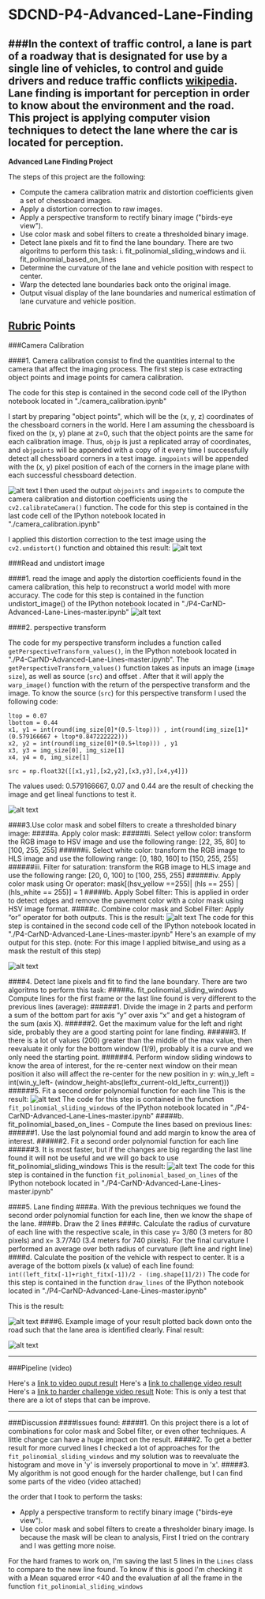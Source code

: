 # SDCND-P4-Advanced-Lane-Finding
###In the context of traffic control, a lane is part of a roadway that is designated for use by a single line of vehicles, to control and guide drivers and reduce traffic conflicts [wikipedia](https://en.wikipedia.org/wiki/Lane). Lane finding is important for perception in order to know about the environment and the road. This project is applying computer vision techniques to detect the lane where the car is located for perception. 
---

**Advanced Lane Finding Project**

The steps of this project are the following:

* Compute the camera calibration matrix and distortion coefficients given a set of chessboard images.
* Apply a distortion correction to raw images.
* Apply a perspective transform to rectify binary image ("birds-eye view").
* Use color mask and sobel filters to create a thresholded binary image.
* Detect lane pixels and fit to find the lane boundary. There are two algoritms to perform this task:
i.	fit_polinomial_sliding_windows and ii.	fit_polinomial_based_on_lines 
* Determine the curvature of the lane and vehicle position with respect to center.
* Warp the detected lane boundaries back onto the original image.
* Output visual display of the lane boundaries and numerical estimation of lane curvature and vehicle position.

[//]: # (Image References)

[image1]: ./images/corners.JPG "Corners"
[image2]: ./images/Undistorted_Image.JPG "Undistorted Image"
[image3]: ./images/Road_Undistorted_Image.jpg "Road Undistorted Image"
[image4]: ./images/birds_eye_view.JPG "birds eye view"
[image5]: ./images/color_mask_and_Sobel_Filters(mask).JPG "color mask and Sobel Filters"
[image6]: ./images/color_mask_and_Sobel_Filters.JPG "color mask and Sobel Filters"
[image7]: ./images/fit_polinomial_sliding_windows.JPG "fit_polinomial_sliding_windows"
[image8]: ./images/fit_polinomial_based_on_lines.JPG "fit_polinomial_based_on_lines"
[image9]: ./images/Lane_finding.JPG "Lane_finding"
[image10]: ./images/final_result.jpg "final_result"

[video1]: ./project_video.mp4 "Video"

## [Rubric](https://review.udacity.com/#!/rubrics/571/view) Points
###Camera Calibration

####1. Camera calibration consist to find the quantities internal to the camera that affect the imaging process. The first step is case extracting object points and image points for camera calibration.

The code for this step is contained in the second code cell of the IPython notebook located in "./camera_calibration.ipynb" 

I start by preparing "object points", which will be the (x, y, z) coordinates of the chessboard corners in the world. Here I am assuming the chessboard is fixed on the (x, y) plane at z=0, such that the object points are the same for each calibration image.  Thus, `objp` is just a replicated array of coordinates, and `objpoints` will be appended with a copy of it every time I successfully detect all chessboard corners in a test image.  `imgpoints` will be appended with the (x, y) pixel position of each of the corners in the image plane with each successful chessboard detection.  

![alt text][image1]
I then used the output `objpoints` and `imgpoints` to compute the camera calibration and distortion coefficients using the `cv2.calibrateCamera()` function.  The code for this step is contained in the last code cell of the IPython notebook located in "./camera_calibration.ipynb" 

I applied this distortion correction to the test image using the `cv2.undistort()` function and obtained this result: 
![alt text][image2]


###Read and undistort image

####1. read the image and apply the distortion coefficients found in the camera calibration, this help to reconstruct a world model with more accuracy.
The code for this step is contained in the function undistort_image() of the IPython notebook located in "./P4-CarND-Advanced-Lane-Lines-master.ipynb" 
![alt text][image3]

####2. perspective transform

The code for my perspective transform includes a function called `getPerspectiveTransform_values()`,  in the IPython notebook located in "./P4-CarND-Advanced-Lane-Lines-master.ipynb".  The `getPerspectiveTransform_values()` function takes as inputs an image (`image size`), as well as source (`src`) and offset .  After that it will apply the `warp_image()` function with the return of the perspective transform and  the image. 
To know the source (`src`) for this perspective transform I used the following code:
```
ltop = 0.07
lbottom = 0.44
x1, y1 = int(round(img_size[0]*(0.5-ltop))) , int(round(img_size[1]*(0.579166667 + ltop*0.847222222)))  
x2, y2 = int(round(img_size[0]*(0.5+ltop))) , y1
x3, y3 = img_size[0], img_size[1]
x4, y4 = 0, img_size[1]
        
src = np.float32([[x1,y1],[x2,y2],[x3,y3],[x4,y4]])

```

The values used: 0.579166667,  0.07 and 0.44 are the result of checking the image and get lineal functions to test it.

![alt text][image4]

####3.Use color mask and sobel filters to create a thresholded binary image: 
#####a.	Apply color mask:
######i.	Select yellow color: transform the RGB image to HSV image and use the following range: [22, 35, 80] to [100, 255, 255]
######ii.	Select white color: transform the RGB image to HLS image and use the following range: [0, 180, 160] to [150, 255, 255]
######iii.	Filter for saturation:  transform the RGB image to HLS image and use the following range: [20, 0, 100] to [100, 255, 255]
######iv.	Apply color mask using Or operator: mask[(hsv_yellow ==255)| (hls == 255) | (hls_white == 255)] = 1
#####b.	Apply Sobel filter: This is applied in order to detect edges and remove the pavement color with a color mask using HSV image format.
#####c.	Combine color mask and Sobel Filter: Apply “or” operator for both outputs. This is the result:
![alt text][image5]
The code for this step is contained in the second code cell of the IPython notebook located in "./P4-CarND-Advanced-Lane-Lines-master.ipynb" 
Here's an example of my output for this step.  (note: For this image I applied bitwise_and using as a mask the restult of this step)

![alt text][image6]


####4. Detect lane pixels and fit to find the lane boundary. There are two algoritms to perform this task:
#####a.	fit_polinomial_sliding_windows
Compute lines for the first frame or the last line found is very different to the previous lines (average):
######1.	Divide the image in 2 parts and perform a sum of the bottom part for axis “y” over axis “x” and get a histogram of the sum (axis X).
######2.	Get the maximum value for the left and right side, probably they are a good starting point for lane finding.
######3.	If there is a lot of values (200) greater than the middle of the max value, then reevaluate it only for the bottom window (1/9), probably it is a curve and we only need the starting point.
######4.	 Perform window sliding windows to know the area of interest, for the re-center next window on their mean position it also will affect the re-center for the new position in y:
win_y_left = int(win_y_left- (window_height-abs(leftx_current-old_leftx_current)))
######5.	Fit a second order polynomial function for each line
This is the result:
![alt text][image7]
The code for this step is contained in the function `fit_polinomial_sliding_windows` of the IPython notebook located in "./P4-CarND-Advanced-Lane-Lines-master.ipynb" 
#####b.	fit_polinomial_based_on_lines - Compute the lines based on previous lines:
######1.	Use the last polynomial found and add margin to know the area of interest.
######2.	Fit a second order polynomial function for each line
######3.	It is most faster, but if the changes are big regarding the last line found it will not be useful and we will go back to use fit_polinomial_sliding_windows
This is the result:
![alt text][image8]
The code for this step is contained in the function `fit_polinomial_based_on_lines` of the IPython notebook located in "./P4-CarND-Advanced-Lane-Lines-master.ipynb" 

####5.	Lane finding
####a.	With the previous techniques we found the second order polynomial function for each line, then we know the shape of the lane. 
####b.	Draw the 2 lines
####c.	Calculate the radius of curvature of each line with the respective scale, in this case y= 3/80 (3 meters for 80 pixels) and x= 3.7/740 (3.4 meters for 740 pixels). For the final curvature I performed an average over both radius  of curvature (left line and right line) 
####d. Calculate the position of the vehicle with respect to center. It is a average of the bottom pixels (x value) of each  line found:
`int((left_fitx[-1]+right_fitx[-1])/2 - (img.shape[1]/2))`
The code for this step  is contained in the function `draw_lines` of the IPython notebook located in "./P4-CarND-Advanced-Lane-Lines-master.ipynb" 

This is the result:

![alt text][image9]
####6. Example image of your result plotted back down onto the road such that the lane area is identified clearly. Final result:

![alt text][image10]


---

###Pipeline (video)

Here's a [link to video ouput result](./project_video_output.mp4)
Here's a [link to challenge video result](./challenge_video_output.mp4)
Here's a [link to harder challenge video result](./challenge_video_output.mp4) Note: This is only a test that there are a lot of steps that can be improve.

---

###Discussion
####Issues found:
#####1. On this project there is a lot of combinations for color mask and Sobel filter, or even other techniques. A little change can have a huge impact on the result. 
#####2. To get a better result for more curved lines I checked a lot of approaches for the `fit_polinomial_sliding_windows` and my solution was to reevaluate the histogram and move in 'y' is inversely proportional to move in 'x'.
#####3. My algorithm is not good enough for the harder challenge, but I can find some parts of the video (video attached)

the order that I took to perform the tasks:
* Apply a perspective transform to rectify binary image ("birds-eye view").
* Use color mask and sobel filters to create a thresholder binary image.
Is because the mask will be clean to analysis, First I tried on the contrary and I was getting more noise.

For the hard frames to work on, I'm saving the last 5 lines in the `Lines` class to compare to the new line found. To know if this is good I'm checking it with a Mean squared error <40 and the evaluation af all the frame in the function `fit_polinomial_sliding_windows`

